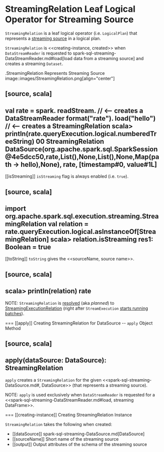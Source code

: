 # StreamingRelation Leaf Logical Operator for Streaming Source

`StreamingRelation` is a leaf logical operator (i.e. `LogicalPlan`) that represents a [streaming source](Source.md) in a logical plan.

`StreamingRelation` is <<creating-instance, created>> when `DataStreamReader` is requested to spark-sql-streaming-DataStreamReader.md#load[load data from a streaming source] and creates a streaming `Dataset`.

.StreamingRelation Represents Streaming Source
image::images/StreamingRelation.png[align="center"]

[source, scala]
----
val rate = spark.
  readStream.     // <-- creates a DataStreamReader
  format("rate").
  load("hello")   // <-- creates a StreamingRelation
scala> println(rate.queryExecution.logical.numberedTreeString)
00 StreamingRelation DataSource(org.apache.spark.sql.SparkSession@4e5dcc50,rate,List(),None,List(),None,Map(path -> hello),None), rate, [timestamp#0, value#1L]
----

[[isStreaming]]
`isStreaming` flag is always enabled (i.e. `true`).

[source, scala]
----
import org.apache.spark.sql.execution.streaming.StreamingRelation
val relation = rate.queryExecution.logical.asInstanceOf[StreamingRelation]
scala> relation.isStreaming
res1: Boolean = true
----

[[toString]]
`toString` gives the <<sourceName, source name>>.

[source, scala]
----
scala> println(relation)
rate
----

NOTE: `StreamingRelation` is [resolved](StreamExecution.md#logicalPlan) (aka _planned_) to [StreamingExecutionRelation](StreamingExecutionRelation.md) (right after `StreamExecution` [starts running batches](StreamExecution.md#runStream)).

=== [[apply]] Creating StreamingRelation for DataSource -- `apply` Object Method

[source, scala]
----
apply(dataSource: DataSource): StreamingRelation
----

`apply` creates a `StreamingRelation` for the given <<spark-sql-streaming-DataSource.md#, DataSource>> (that represents a streaming source).

NOTE: `apply` is used exclusively when `DataStreamReader` is requested for a <<spark-sql-streaming-DataStreamReader.md#load, streaming DataFrame>>.

=== [[creating-instance]] Creating StreamingRelation Instance

`StreamingRelation` takes the following when created:

* [[dataSource]] spark-sql-streaming-DataSource.md[DataSource]
* [[sourceName]] Short name of the streaming source
* [[output]] Output attributes of the schema of the streaming source
